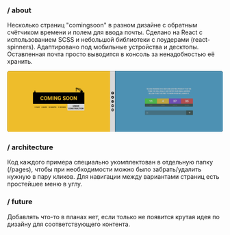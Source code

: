 ### / about

Несколько страниц "comingsoon" в разном дизайне с обратным счётчиком времени и полем для ввода почты. Сделано на React с использованием SCSS и небольшой библиотеки с лоудерами (react-spinners). Адаптировано под мобильные устройства и десктопы. Оставленная почта просто выводится в консоль за ненадобностью её хранить.

![screenshots](./public/screenshots.webp)

### / architecture

Код каждого примера специально укомплектован в отдельную папку (/pages), чтобы при необходимости можно было забрать/удалить нужную в пару кликов. Для навигации между вариантами страниц есть простейшее меню в углу.

### / future

Добавлять что-то в планах нет, если только не появится крутая идея по дизайну для соответствующего контента.

